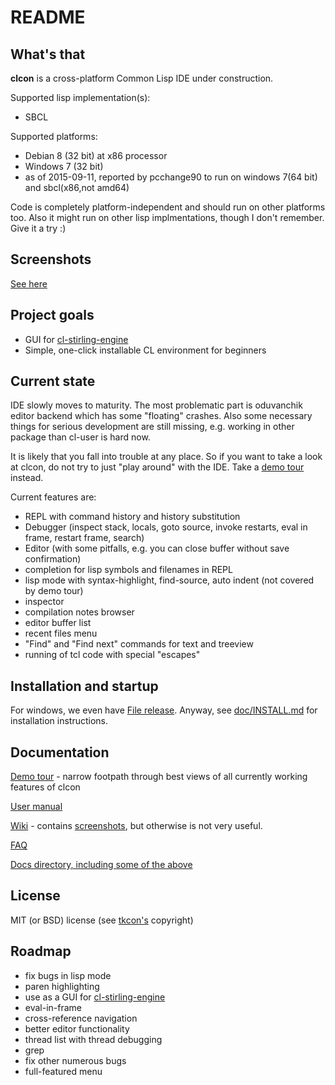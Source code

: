 # README #

## What's that
**clcon** is a cross-platform Common Lisp IDE under construction.

Supported lisp implementation(s):

- SBCL

Supported platforms: 

- Debian 8 (32 bit) at x86 processor
- Windows 7 (32 bit)
- as of 2015-09-11, reported by pcchange90 to run on windows 7(64 bit) and sbcl(x86,not amd64)

Code is completely platform-independent and should run on other platforms too. Also it might run on other lisp implmentations, though I don't remember. Give it a try :) 

## Screenshots
[See here](https://bitbucket.org/budden/clcon/wiki/Screenshots)

## Project goals
- GUI for [cl-stirling-engine](https://bitbucket.org/budden/cl-stirling-engine)
- Simple, one-click installable CL environment for beginners

## Current state
IDE slowly moves to maturity. The most problematic part is oduvanchik editor backend
which has some "floating" crashes. Also some necessary things for serious development
are still missing, e.g. working in other package than cl-user is hard now. 

It is likely that you fall into trouble at any place. 
So if you want to take a look at clcon, do not try to just "play around" 
with the IDE. Take a [demo tour](doc/demo-tour.md) instead.

Current features are: 
- REPL with command history and history substitution
- Debugger (inspect stack, locals, goto source, invoke restarts, eval in frame, restart frame, search)
- Editor (with some pitfalls, e.g. you can close buffer without save confirmation)
- completion for lisp symbols and filenames in REPL
- lisp mode with syntax-highlight, find-source, auto indent (not covered by demo tour)
- inspector 
- compilation notes browser
- editor buffer list
- recent files menu
- "Find" and "Find next" commands for text and treeview
- running of tcl code with special "escapes"


## Installation and startup
For windows, we even have [File release](https://bitbucket.org/budden/clcon/downloads/clcon-0.2.2.zip). 
Anyway, see [doc/INSTALL.md](https://bitbucket.org/budden/clcon/src/default/doc/INSTALL.md) for installation instructions. 

## Documentation

[Demo tour](doc/demo-tour.md) - narrow footpath through best views of all currently working features of clcon

[User manual](https://bitbucket.org/budden/clcon/src/default/doc/user-manual.md)

[Wiki](https://bitbucket.org/budden/clcon/wiki/) - contains [screenshots](https://bitbucket.org/budden/clcon/wiki/Screenshots), but otherwise is not very useful.  

[FAQ](https://bitbucket.org/budden/clcon/src/default/doc/FAQ.md)

[Docs directory, including some of the above](https://bitbucket.org/budden/clcon/src/default/doc/)

## License
MIT (or BSD) license (see [tkcon's](http://tkcon.sourceforge.net/) copyright)

## Roadmap
- fix bugs in lisp mode 
- paren highlighting
- use as a GUI for [cl-stirling-engine](https://bitbucket.org/budden/cl-stirling-engine)
- eval-in-frame
- cross-reference navigation
- better editor functionality
- thread list with thread debugging
- grep
- fix other numerous bugs
- full-featured menu
